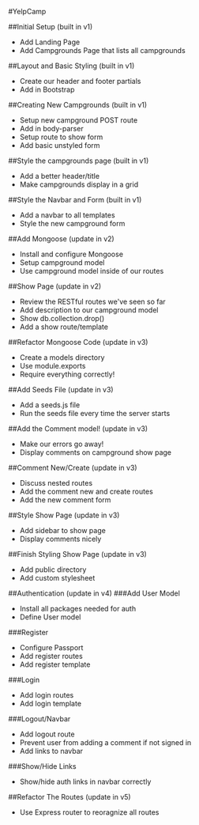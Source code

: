 #YelpCamp


##Initial Setup (built in v1)
* Add Landing Page
* Add Campgrounds Page that lists all campgrounds

##Layout and Basic Styling (built in v1)
* Create our header and footer partials
* Add in Bootstrap

##Creating New Campgrounds (built in v1)
* Setup new campground POST route
* Add in body-parser
* Setup route to show form
* Add basic unstyled form

##Style the campgrounds page (built in v1)
* Add a better header/title
* Make campgrounds display in a grid

##Style the Navbar and Form (built in v1)
* Add a navbar to all templates
* Style the new campground form

##Add Mongoose (update in v2)
* Install and configure Mongoose
* Setup campground model
* Use campground model inside of our routes

##Show Page (update in v2)
* Review the RESTful routes we've seen so far
* Add description to our campground model
* Show db.collection.drop()
* Add a show route/template

##Refactor Mongoose Code (update in v3)
* Create a models directory
* Use module.exports
* Require everything correctly!

##Add Seeds File (update in v3)
* Add a seeds.js file
* Run the seeds file every time the server starts

##Add the Comment model! (update in v3)
* Make our errors go away!
* Display comments on campground show page

##Comment New/Create (update in v3)
* Discuss nested routes
* Add the comment new and create routes
* Add the new comment form

##Style Show Page (update in v3)
* Add sidebar to show page
* Display comments nicely

##Finish Styling Show Page (update in v3)
* Add public directory
* Add custom stylesheet

##Authentication (update in v4)
###Add User Model
* Install all packages needed for auth
* Define User model

###Register
* Configure Passport
* Add register routes
* Add register template

###Login
* Add login routes
* Add login template

###Logout/Navbar
* Add logout route
* Prevent user from adding a comment if not signed in
* Add links to navbar

###Show/Hide Links
* Show/hide auth links in navbar correctly

##Refactor The Routes (update in v5)
* Use Express router to reoragnize all routes